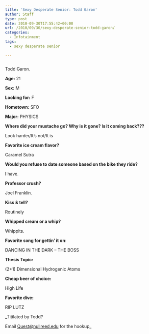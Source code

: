 ```yaml
---
title: 'Sexy Desperate Senior: Todd Garon'
author: Staff
type: post
date: 2010-09-30T17:55:42+00:00
url: /2010/09/30/sexy-desperate-senior-todd-garon/
categories:
  - Infotainment
tags:
  - sexy desperate senior

---
```

<div id="attachment_324" style="width: 226px" class="wp-caption alignright">
  <a href="https://i1.wp.com/www.reedquest.org/wp-content/uploads/2010/09/TODDxoxoxo.jpg"><img class="size-full wp-image-324" title="TODDxoxoxo" src="https://i1.wp.com/www.reedquest.org/wp-content/uploads/2010/09/TODDxoxoxo.jpg?resize=216%2C143" alt="" data-recalc-dims="1" /></a>
  
  <p class="wp-caption-text">
    Todd Garon.
  </p>
</div>

**Age:** 21
  
**Sex:** M
  
**Looking for:** F
  
**Hometown:** SFO
  
**Major:** PHYSICS
  
**Where did your mustache go? Why is it gone? Is it coming back???** 
  
Look harder/It’s not/It is
  
**Favorite ice cream flavor?** 
  
Caramel Sutra
  
**Would you refuse to date someone based on the bike they ride?**
  
I have.
  
**Professor crush?** 
  
Joel Franklin.
  
**Kiss & tell?** 
  
Routinely
  
**Whipped cream or a whip?** 
  
Whippits.
  
**Favorite song for gettin’ it on:** 
  
DANCING IN THE DARK &#8211; THE BOSS
  
**Thesis Topic:** 
  
(2+1) Dimensional Hydrogenic Atoms
  
**Cheap beer of choice:** 
  
High Life
  
**Favorite dive:** 
  
RIP LUTZ

_Titilated by Todd?
  
Email [&#x51;&#x75;&#x65;&#x73;&#x74;&#x40;<span class="oe_displaynone">null</span>&#x72;&#x65;&#x65;&#x64;&#x2e;&#x65;&#x64;&#x75;][1] for the hookup_

 [1]: mailto:&#x71;&#x75;&#x65;&#x73;&#x74;&#x40;&#x72;&#x65;&#x65;&#x64;&#x2e;&#x65;&#x64;&#x75;
